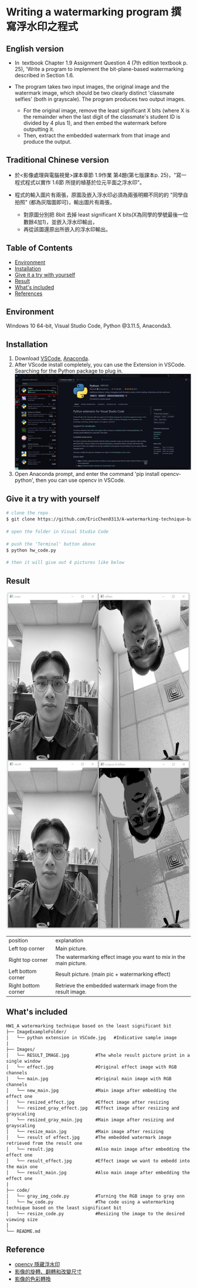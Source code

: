 # Writing a watermarking program 撰寫浮水印之程式
## English version
* In <Image Processing and Computer Vision> textbook Chapter 1.9 Assignment Question 4 (7th edition textbook p. 25), 'Write a program to implement the bit-plane-based watermarking described in Section 1.6.

* The program takes two input images, the original image and the watermark image, which should be two clearly distinct 'classmate selfies' (both in grayscale). The program produces two output images.
  * For the original image, remove the least significant X bits (where X is the remainder when the last digit of the classmate's student ID is divided by 4 plus 1), and then embed the watermark before outputting it.
  * Then, extract the embedded watermark from that image and produce the output.
## Traditional Chinese version
* 於<影像處理與電腦視覺>課本章節 1.9作業 第4題(第七版課本p. 25)，"寫一程式程式以實作 1.6節 所提的植基於位元平面之浮水印"。

* 程式的輸入圖片有兩張，原圖及嵌入浮水印必須為兩張明顯不同的的 "同學自拍照" (都為灰階圖即可)，輸出圖片有兩張，
  * 對原圖分別把 8bit  去掉 least significant X bits(X為同學的學號最後一位數餘4加1)，並嵌入浮水印輸出，
  * 再從該圖還原出所嵌入的浮水印輸出。


## Table of Contents

- [Environment](#environment)
- [Installation](#installation)
- [Give it a try with yourself](#give-it-a-try-with-yourself)
- [Result](#result)
- [What's included](#whats-included)
- [References](#references)

## Environment

Windows 10 64-bit, Visual Studio Code, Python @3.11.5, Anaconda3.

## Installation

1. Download [VSCode](https://code.visualstudio.com/Download), [Anaconda](https://www.anaconda.com/download).
2. After VScode install completely, you can use the Extension in VSCode. Searching for the Python package to plug in. 
![python extension](https://github.com/EricChen0313/A-watermarking-technique-based-on-the-least-significant-bit/blob/main/HW1_A%20watermarking%20technique%20based%20on%20the%20least%20significant%20bit/ImageExampleFolder/python%20extension%20in%20VSCode.jpg)
3. Open Anaconda prompt, and enter the command 'pip install opencv-python', then you can use opencv in VSCode.

## Give it a try with yourself

```bash
# clone the repo
$ git clone https://github.com/EricChen0313/A-watermarking-technique-based-on-the-least-significant-bit.git

# open the folder in Visual Studio Code

# push the 'Terminal' button above
$ python hw_code.py

# then it will give out 4 pictures like below
```

## Result
![Result Image](https://github.com/EricChen0313/A-watermarking-technique-based-on-the-least-significant-bit/blob/main/HW1_A%20watermarking%20technique%20based%20on%20the%20least%20significant%20bit/Images/RESULT_IMAGE.jpg)

<table>
    <tr> 
        <td>position</td>
        <td>explanation</td>
    </tr>
    <tr> 
        <td>Left top corner</td>
        <td>Main picture.</td>
    </tr>
    <tr> 
        <td>Right top corner</td>
        <td>The watermarking effect image you want to mix in the main picture.</td>
    </tr>
     <tr> 
        <td>Left bottom corner</td>
        <td>Result picture. (main pic + watermarking effect)</td>
    </tr>
    <tr> 
        <td>Right bottom corner</td>
        <td>Retrieve the embedded watermark image from the result image.</td>
    </tr>
</table>

## What's included
```
HW1_A watermarking technique based on the least significant bit
├── ImageExampleFolder/              
│   └── python extension in VSCode.jpg   #Indicative sample image
|
├── Images/              
│   └── RESULT_IMAGE.jpg          #The whole result picture print in a single window
│   └── effect.jpg                #Original effect image with RGB channels
│   └── main.jpg                  #Original main image with RGB channels
│   └── new_main.jpg              #Main image after embedding the effect one 
│   └── resized_effect.jpg        #Effect image after resizing
│   └── resized_gray_effect.jpg   #Effect image after resizing and grayscaling
│   └── resized_gray_main.jpg     #Main image after resizing and grayscaling
│   └── resize_main.jpg           #Main image after resizing
│   └── result of effect.jpg      #The embedded watermark image retrieved from the result one
│   └── result.jpg                #Also main image after embedding the effect one  
│   └── result_effect.jpg         #Effect image we want to embedd into the main one 
│   └── result_main.jpg           #Also main image after embedding the effect one  
|
├── code/              
│   └── gray_img_code.py          #Turning the RGB image to gray onn  
│   └── hw_code.py                #The code using a watermarking technique based on the least significant bit 
│   └── resize_code.py            #Resizing the image to the desired viewing size
│
└── README.md
```

## Reference
- [opencv 隱藏浮水印](https://benjaminnl.pixnet.net/blog/post/59461240-opencv-%E9%9A%B1%E8%97%8F%E6%B5%AE%E6%B0%B4%E5%8D%B0)
- [影像的旋轉、翻轉和改變尺寸](https://steam.oxxostudio.tw/category/python/ai/opencv-resize.html)
- [影像的色彩轉換](https://steam.oxxostudio.tw/category/python/ai/opencv-cvtcolor.html)
